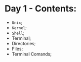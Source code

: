 # Day 1 - Contents: 

* `Unix`; 
* `Kernel`; 
* `Shell`; 
* Terminal; 
* Directories; 
* Files; 
* Terminal Comands; 
